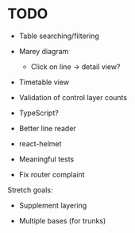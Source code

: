 TODO
====
 
* Table searching/filtering

* Marey diagram
    * Click on line -> detail view?

* Timetable view

* Validation of control layer counts

* TypeScript?

* Better line reader

* react-helmet

* Meaningful tests

* Fix router complaint

Stretch goals:

* Supplement layering

* Multiple bases (for trunks)
